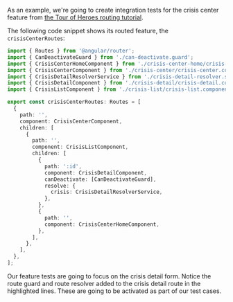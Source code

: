 As an example, we're going to create integration tests for the crisis center feature from [the Tour of Heroes routing tutorial](https://angular.io/guide/router-tutorial-toh).

The following code snippet shows its routed feature, the `crisisCenterRoutes`:

```ts {21-24}
import { Routes } from '@angular/router';
import { CanDeactivateGuard } from './can-deactivate.guard';
import { CrisisCenterHomeComponent } from './crisis-center-home/crisis-center-home.component';
import { CrisisCenterComponent } from './crisis-center/crisis-center.component';
import { CrisisDetailResolverService } from './crisis-detail-resolver.service';
import { CrisisDetailComponent } from './crisis-detail/crisis-detail.component';
import { CrisisListComponent } from './crisis-list/crisis-list.component';

export const crisisCenterRoutes: Routes = [
  {
    path: '',
    component: CrisisCenterComponent,
    children: [
      {
        path: '',
        component: CrisisListComponent,
        children: [
          {
            path: ':id',
            component: CrisisDetailComponent,
            canDeactivate: [CanDeactivateGuard],
            resolve: {
              crisis: CrisisDetailResolverService,
            },
          },
          {
            path: '',
            component: CrisisCenterHomeComponent,
          },
        ],
      },
    ],
  },
];
```

Our feature tests are going to focus on the crisis detail form. Notice the route guard and route resolver added to the crisis detail route in the highlighted lines. These are going to be activated as part of our test cases.

